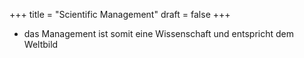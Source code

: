 +++
title = "Scientific Management"
draft = false
+++

-   das Management ist somit eine Wissenschaft und entspricht dem Weltbild
